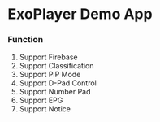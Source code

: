 # ExoPlayer Demo App

### Function
1. Support Firebase  
2. Support Classification  
3. Support PiP Mode  
4. Support D-Pad Control  
5. Support Number Pad  
6. Support EPG 
7. Support Notice 
